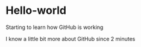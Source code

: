 # Hello-world
Starting to learn how GitHub is working

I know a little bit more about GitHub since 2 minutes 
